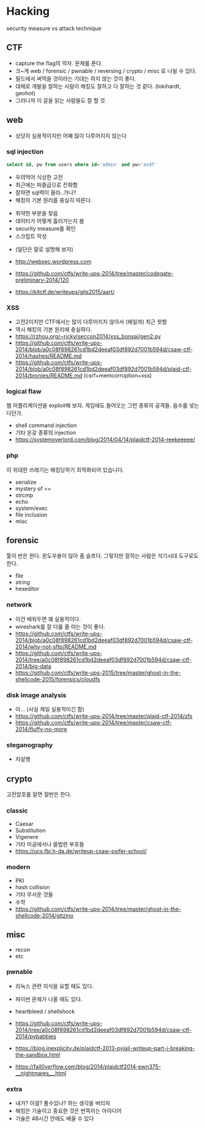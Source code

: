 # Hacking

security measure vs attack technique

## CTF

* capture the flag의 약자. 문제를 푼다.
* 크~게 web / forensic / pwnable / reversing / crypto / misc 로 나뉠 수 있다.
* 필드에서 써먹을 것이라는 기대는 하지 않는 것이 좋다.
* 대체로 개발을 잘하는 사람이 해킹도 잘하고 다 잘하는 것 같다. (lokihardt, geohot)
* 그러니까 이 글을 읽는 사람들도 잘 할 것.

## web

* 상당히 실용적이지만 어째 많이 다루어지지 않는다

### sql injection

```sql
select id, pw from users where id='admin' and pw='asdf'
```

* 우려먹어 식상한 고전
* 최근에는 퍼즐급으로 진화함
* 잘하면 sql력이 올라..가나?
* 해킹의 기본 원리를 충실히 따른다.
 - 취약한 부분을 찾음
 - 데이터가 어떻게 흘러가는지 봄
 - security measure를 확인
 - 스크립트 작성
* (일단은 말로 설명해 보자)
* http://websec.wordpress.com

* https://github.com/ctfs/write-ups-2014/tree/master/codegate-preliminary-2014/120
* https://kitctf.de/writeups/gits2015/aart/

### XSS

* 고전2이지만 CTF에서는 많이 다루어지지 않아서 (왜일까) 최근 핫함
* 역시 해킹의 기본 원리에 충실하다.
* https://rzhou.org/~ricky/seccon2014/xss_bonsai/gen2.py
* https://github.com/ctfs/write-ups-2014/blob/a0c08f898261cd1bd2deeaf03df892d7001b594d/csaw-ctf-2014/hashes/README.md
* https://github.com/ctfs/write-ups-2014/blob/a0c08f898261cd1bd2deeaf03df892d7001b594d/plaid-ctf-2014/bronies/README.md (csrf+memcorruption+xss)

### logical flaw

웹 어플리케이션을 exploit해 보자. 게임에도 들어오는 그런 종류의 공격들. 음수를 넣는다던가.

* shell command injection
* 기타 온갖 종류의 injection
* https://systemoverlord.com/blog/2014/04/14/plaidctf-2014-reekeeeee/

### php

이 위대한 쓰레기는 해킹당하기 최적화되어 있습니다.

* serialize
* mystery of ==
* strcmp
* echo
* system/exec
* file inclusion
* misc

## forensic

툴이 반은 한다. 윈도우용이 많아 좀 슬프다. 그렇지만 잘하는 사람은 석기시대 도구로도 한다.
* file
* string
* hexeditor

### network

* 이건 배워두면 꽤 실용적이다.
* wireshark를 잘 다룰 줄 아는 것이 좋다.
* https://github.com/ctfs/write-ups-2014/blob/a0c08f898261cd1bd2deeaf03df892d7001b594d/csaw-ctf-2014/why-not-sftp/README.md
* https://github.com/ctfs/write-ups-2014/tree/a0c08f898261cd1bd2deeaf03df892d7001b594d/csaw-ctf-2014/big-data
* https://github.com/ctfs/write-ups-2015/tree/master/ghost-in-the-shellcode-2015/forensics/cloudfs

### disk image analysis

* 아... (사실 제일 실용적이긴 함)
* https://github.com/ctfs/write-ups-2014/tree/master/plaid-ctf-2014/zfs
* https://github.com/ctfs/write-ups-2014/tree/master/csaw-ctf-2014/fluffy-no-more

### steganography

* 자살행

## crypto

고전암호를 알면 절반은 한다.

### classic

* Caesar
* Substitution
* Vigenere
* 기타 미궁에서나 쓸법한 부호들
* https://ucs.fbi.h-da.de/writeup-csaw-psifer-school/

### modern

* PKI
* hash collision
* 기타 무서운 것들
* 수학
* https://github.com/ctfs/write-ups-2014/tree/master/ghost-in-the-shellcode-2014/gitzino

## misc

* recon
* etc

### pwnable

* 리눅스 관련 지식을 요할 때도 있다.
* 파이썬 문제가 나올 때도 있다.

* heartbleed / shellshock
* https://github.com/ctfs/write-ups-2014/tree/a0c08f898261cd1bd2deeaf03df892d7001b594d/csaw-ctf-2014/pybabbies
* https://blog.inexplicity.de/plaidctf-2013-pyjail-writeup-part-i-breaking-the-sandbox.html
* https://fail0verflow.com/blog/2014/plaidctf2014-pwn375-__nightmares__.html

### extra

* 내가? 이걸? 풀수있나? 하는 생각을 버리자
* 해킹은 기술이고 중요한 것은 번뜩이는 아이디어
* 기술은 48시간 안에도 배울 수 있다
